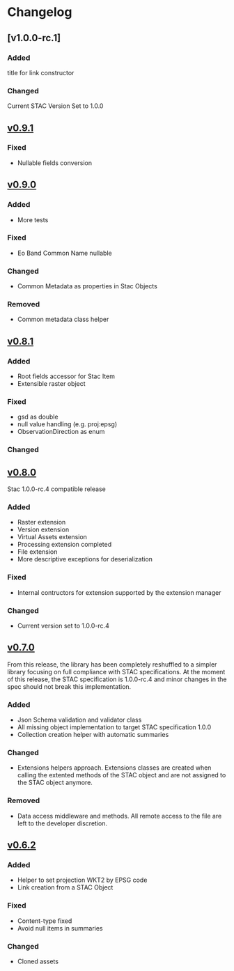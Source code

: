# Changelog

## [v1.0.0-rc.1]

### Added

title for link constructor

### Changed

Current STAC Version Set to 1.0.0

## [v0.9.1]

### Fixed

- Nullable fields conversion

## [v0.9.0]

### Added

- More tests

### Fixed

- Eo Band Common Name nullable

### Changed

- Common Metadata as properties in Stac Objects

### Removed

- Common metadata class helper

## [v0.8.1]

### Added

- Root fields accessor for Stac Item
- Extensible raster object

### Fixed

- gsd as double
- null value handling (e.g. proj:epsg)
- ObservationDirection as enum

### Changed

## [v0.8.0]

Stac 1.0.0-rc.4 compatible release

### Added

- Raster extension
- Version extension
- Virtual Assets extension
- Processing extension completed
- File extension
- More descriptive exceptions for deserialization

### Fixed

- Internal contructors for extension supported by the extension manager

### Changed

- Current version set to 1.0.0-rc.4

## [v0.7.0]

From this release, the library has been completely reshuffled to a simpler library focusing on full compliance with STAC specifications.
At the moment of this release, the STAC specification is 1.0.0-rc.4 and minor changes in the spec should not break this implementation.

### Added

- Json Schema validation and validator class
- All missing object implementation to target STAC specification 1.0.0
- Collection creation helper with automatic summaries

### Changed

- Extensions helpers approach. Extensions classes are created when calling the extented methods of the STAC object and are not assigned to the STAC object anymore.

### Removed

- Data access middleware and methods. All remote access to the file are left to the developer discretion.

## [v0.6.2]

### Added

- Helper to set projection WKT2 by EPSG code
- Link creation from a STAC Object

### Fixed

- Content-type fixed
- Avoid null items in summaries

### Changed

- Cloned assets

[Unreleased]: <https://github.com/Terradue/DotnetStac/compare/v1.0.0-rc.1...HEAD>
[v0.9.1]: <https://github.com/Terradue/DotnetStac/tree/v1.0.0-rc.1>
[v0.9.1]: <https://github.com/Terradue/DotnetStac/tree/0.9.1>
[v0.9.0]: <https://github.com/Terradue/DotnetStac/tree/0.9.0>
[v0.8.1]: <https://github.com/Terradue/DotnetStac/tree/0.8.1>
[v0.8.0]: <https://github.com/Terradue/DotnetStac/tree/0.8.0>
[v0.7.0]: <https://github.com/Terradue/DotnetStac/tree/0.7.0>
[v0.6.2]: <https://github.com/Terradue/DotnetStac/tree/0.6.2>
